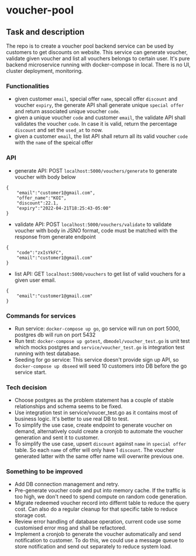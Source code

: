 # voucher-pool

## Task and description

The repo is to create a voucher pool backend service can be used by customers to get discounts on website. This service can generate voucher, validate given voucher and list all vouchers belongs to certain user. It's pure backend microservice running with docker-compose in local. There is no UI, cluster deployment, monitoring.

### Functionalities

- given customer `email`, special offer `name`, specail offer `discount` and voucher `expiry`, the generate API shall generate unique `special offer` and return associated unique voucher `code`.
- given a unique voucher `code` and customer `email`, the validate API shall validates the voucher `code`. In case it is valid, return the percentage `discount` and set the `used_at` to now.
- given a customer `email`, the list API shall return all its valid voucher `code` with the `name` of the speical offer

### API

- generate API: POST `localhost:5000/vouchers/generate` to generate voucher with body below

```
{
    "email":"customer1@gmail.com",
    "offer_name":"KOI",
    "discount":22.1,
    "expiry":"2022-04-21T18:25:43-05:00"
}
```

- validate API: POST `localhost:5000/vouchers/validate` to validate voucher with body in JSNO format, code must be matched with the response from generate endpoint

```
{
    "code":"zxIsYkFC",
    "email":"customer1@gmail.com"
}
```

- list API: GET `localhost:5000/vouchers` to get list of valid vouchers for a given user email.

```
{
    "email":"customer1@gmail.com"
}
```

### Commands for services

- Run service: `docker-compose up go`, go service will run on port 5000, postgres db will run on port 5432
- Run test: `docker-compose up gotest`, `dbmodel/voucher_test.go` is unit test which mocks postgres and `service/voucher_test.go` is integration test running with test database.
- Seeding for go service: This service doesn't provide sign up API, so `docker-compose up dbseed` will seed 10 customers into DB before the go service start.

### Tech decision

- Choose postgres as the problem statement has a couple of stable relationships and schema seems to be fixed.
- Use integration test in service/voucer_test.go as it contains most of business logic. It's better to use real DB to test.
- To simplify the use case, create endpoint to generate voucher on demand, alternatively could create a cronjob to automate the voucher generation and sent it to customer.
- To simplify the use case, upsert `discount` against `name` in `special offer` table. So each `name` of offer will only have 1 `discount`. The voucher generated latter with the same offer name will overwrite previous one.

### Something to be improved

- Add DB connection management and retry.
- Pre-generate voucher code and put into memory cache. If the traffic is too high, we don't need to spend compute on random code generation.
- Migrate redeemed voucher record into differnt table to reduce the query cost. Can also do a regular cleanup for that specific table to reduce storage cost.
- Review error handling of database operation, current code use some customised error msg and shall be refactored.
- Implement a cronjob to generate the voucher automatically and send notification to customer. To do this, we could use a message queue to store notification and send out separately to reduce system load.
